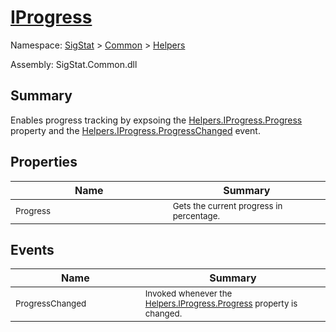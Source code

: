 # [IProgress](./IProgress.md)

Namespace: [SigStat]() > [Common](./../README.md) > [Helpers](./README.md)

Assembly: SigStat.Common.dll

## Summary
Enables progress tracking by expsoing the [Helpers.IProgress.Progress](https://github.com/hargitomi97/sigstat/blob/master/docs/md/SigStat/Common/Helpers/IProgress.md) property and the [Helpers.IProgress.ProgressChanged](https://github.com/hargitomi97/sigstat/blob/master/docs/md/SigStat/Common/Helpers/IProgress.md) event.

## Properties

| Name | Summary | 
| --- | --- | 
| <sub>Progress</sub><img width=200/>| <sub>Gets the current progress in percentage.</sub>| <br>


## Events

| Name | Summary | 
| --- | --- | 
| <sub>ProgressChanged</sub><img width=200/>| <sub>Invoked whenever the [Helpers.IProgress.Progress](https://github.com/hargitomi97/sigstat/blob/master/docs/md/SigStat/Common/Helpers/IProgress.md) property is changed.</sub>| <br>


